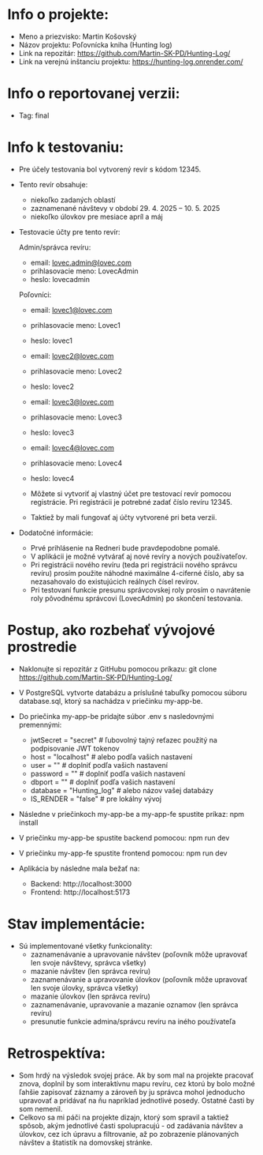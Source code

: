 # Info o projekte:
- Meno a priezvisko: Martin Košovský
- Názov projektu: Poľovnícka kniha (Hunting log)
- Link na repozitár:  https://github.com/Martin-SK-PD/Hunting-Log/
- Link na verejnú inštanciu projektu: https://hunting-log.onrender.com/


# Info o reportovanej verzii:
- Tag: final


# Info k testovaniu:   

- Pre účely testovania bol vytvorený revír s kódom 12345.
- Tento revír obsahuje:
    - niekoľko zadaných oblastí
    - zaznamenané návštevy v období 29. 4. 2025 – 10. 5. 2025
    - niekoľko úlovkov pre mesiace apríl a máj


- Testovacie účty pre tento revír:

    Admin/správca revíru:
    - email: lovec.admin@lovec.com
    - prihlasovacie meno: LovecAdmin
    - heslo: lovecadmin

    Poľovníci:
    - email: lovec1@lovec.com
    - prihlasovacie meno: Lovec1
    - heslo: lovec1

    - email: lovec2@lovec.com
    - prihlasovacie meno: Lovec2
    - heslo: lovec2

    - email: lovec3@lovec.com
    - prihlasovacie meno: Lovec3
    - heslo: lovec3

    - email: lovec4@lovec.com
    - prihlasovacie meno: Lovec4
    - heslo: lovec4

    - Môžete si vytvoriť aj vlastný účet pre testovací revír pomocou registrácie. 
      Pri registrácii je potrebné zadať číslo revíru 12345.
    - Taktiež by mali fungovať aj účty vytvorené pri beta verzii.


- Dodatočné informácie:
    - Prvé prihlásenie na Redneri bude pravdepodobne pomalé. 
    - V aplikácii je možné vytvárať aj nové revíry a nových používateľov.
    - Pri registrácii nového revíru (teda pri registrácii nového správcu revíru) prosím použite náhodné maximálne 4-ciferné číslo, 
      aby sa nezasahovalo do existujúcich reálnych čísel revírov.
    - Pri testovaní funkcie presunu správcovskej roly prosím o navrátenie roly pôvodnému správcovi (LovecAdmin) po skončení testovania.




# Postup, ako rozbehať vývojové prostredie 
- Naklonujte si repozitár z GitHubu pomocou príkazu: git clone https://github.com/Martin-SK-PD/Hunting-Log/

- V PostgreSQL vytvorte databázu a príslušné tabuľky pomocou súboru database.sql, ktorý sa nachádza v priečinku my-app-be.

- Do priečinka my-app-be pridajte súbor .env s nasledovnými premennými:

    - jwtSecret = "secret"          # ľubovolný tajný reťazec použitý na podpisovanie JWT tokenov
    - host = "localhost"            # alebo podľa vašich nastavení
    - user = ""                     # doplniť podľa vašich nastavení
    - password = ""                 # doplniť podľa vašich nastavení
    - dbport = ""                   # doplniť podľa vašich nastavení
    - database = "Hunting_log"      # alebo názov vašej databázy
    - IS_RENDER = "false"           # pre lokálny vývoj


- Následne v priečinkoch my-app-be a my-app-fe spustite príkaz: npm install

- V priečinku my-app-be spustite backend pomocou: npm run dev
- V priečinku my-app-fe spustite frontend pomocou: npm run dev

- Aplikácia by následne mala bežať na:
    - Backend: http://localhost:3000
    - Frontend: http://localhost:5173



# Stav implementácie:
- Sú implementované všetky funkcionality:
    - zaznamenávanie a upravovanie návštev (poľovník môže upravovať len svoje návštevy, správca všetky)
    - mazanie návštev (len správca revíru)
    - zaznamenávanie a upravovanie úlovkov  (poľovník môže upravovať len svoje úlovky, správca všetky)
    - mazanie úlovkov (len správca revíru)
    - zaznamenávanie, upravovanie a mazanie oznamov (len správca revíru)
    - presunutie funkcie admina/správcu revíru na iného používateľa 




# Retrospektíva:
- Som hrdý na výsledok svojej práce. Ak by som mal na projekte pracovať znova, doplnil by som interaktívnu mapu revíru, 
  cez ktorú by bolo možné ľahšie zapisovať záznamy a zároveň by ju správca mohol jednoducho upravovať 
  a pridávať na ňu napríklad jednotlivé posedy. Ostatné časti by som nemenil.
- Celkovo sa mi páči na projekte dizajn, ktorý som spravil a taktiež spôsob, akým jednotlivé časti spolupracujú - od zadávania návštev 
  a úlovkov, cez ich úpravu a filtrovanie, až po zobrazenie plánovaných návštev a štatistík na domovskej stránke.